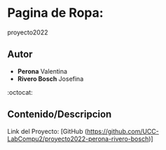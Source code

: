 # Pagina de Ropa:
proyecto2022

## Autor
* **Perona** Valentina
* **Rivero Bosch** Josefina

:octocat:

## Contenido/Descripcion





Link del Proyecto: [GitHub (https://github.com/UCC-LabCompu2/proyecto2022-perona-rivero-bosch)]


